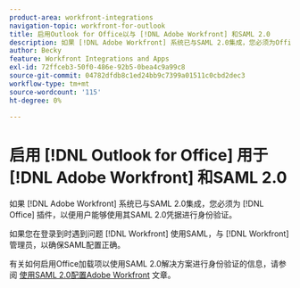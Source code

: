 ```yaml
---
product-area: workfront-integrations
navigation-topic: workfront-for-outlook
title: 启用Outlook for Office以与 [!DNL Adobe Workfront] 和SAML 2.0
description: 如果 [!DNL Adobe Workfront] 系统已与SAML 2.0集成，您必须为Office加载项启用SAML 2.0身份验证，以便用户能够使用其SAML 2.0凭据进行身份验证。
author: Becky
feature: Workfront Integrations and Apps
exl-id: 72ffceb3-50f0-486e-92b5-0bea4c9a99c8
source-git-commit: 04782dfdb8c1ed24bb9c7399a01511c0cbd2dec3
workflow-type: tm+mt
source-wordcount: '115'
ht-degree: 0%

---
```


# 启用 [!DNL Outlook for Office] 用于 [!DNL Adobe Workfront] 和SAML 2.0

如果 [!DNL Adobe Workfront] 系统已与SAML 2.0集成，您必须为 [!DNL Office] 插件，以便用户能够使用其SAML 2.0凭据进行身份验证。

如果您在登录到时遇到问题 [!DNL Workfront] 使用SAML，与 [!DNL Workfront] 管理员，以确保SAML配置正确。

有关如何启用Office加载项以使用SAML 2.0解决方案进行身份验证的信息，请参阅 [使用SAML 2.0配置Adobe Workfront](../../administration-and-setup/add-users/single-sign-on/configure-workfront-saml-2.md) 文章。
